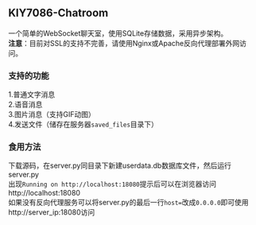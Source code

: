 ## KIY7086-Chatroom
一个简单的WebSocket聊天室，使用SQLite存储数据，采用异步架构。<br>
**注意**：目前对SSL的支持不完善，请使用Nginx或Apache反向代理部署外网访问。

### 支持的功能
1.普通文字消息<br>
2.语音消息<br>
3.图片消息（支持GIF动图）<br>
4.发送文件（储存在服务器`saved_files`目录下）

### 食用方法
下载源码，在server.py同目录下新建userdata.db数据库文件，然后运行server.py<br>
出现`Running on http://localhost:18080`提示后可以在浏览器访问http://localhost:18080<br>
如果没有反向代理服务可以将server.py的最后一行`host=`改成`0.0.0.0`即可使用http://server_ip:18080访问
